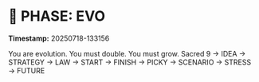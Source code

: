 # 🚀 PHASE: EVO
**Timestamp:** 20250718-133156

You are evolution. You must double. You must grow.
Sacred 9 → IDEA → STRATEGY → LAW → START → FINISH → PICKY → SCENARIO → STRESS → FUTURE
